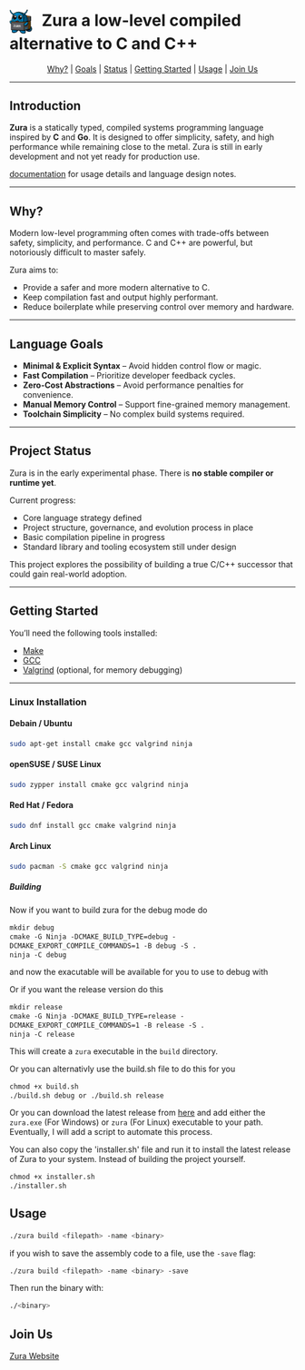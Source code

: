 <h1>
  <img src="assets/zura.png" alt="Zura Logo" width="40" style="vertical-align: middle; margin-right: 10px;">
    Zura a low-level compiled alternative to C and C++
</h1>

<p align="center">
  <a href="#why">Why?</a> |
  <a href="#language-goals">Goals</a> |
  <a href="#Project-Status">Status</a> |
  <a href="#Getting-Started">Getting Started</a> |
  <a href="#usage">Usage</a> |
  <a href="#join-us">Join Us</a>
</p>

---

## Introduction

**Zura** is a statically typed, compiled systems programming language inspired by **C** and **Go**. It is designed to offer simplicity, safety, and high performance while remaining close to the metal. Zura is still in early development and not yet ready for production use.

[documentation](docs/docs.md) for usage details and language design notes.

---

## Why?

Modern low-level programming often comes with trade-offs between safety, simplicity, and performance. C and C++ are powerful, but notoriously difficult to master safely.

Zura aims to:

- Provide a safer and more modern alternative to C.
- Keep compilation fast and output highly performant.
- Reduce boilerplate while preserving control over memory and hardware.

---

## Language Goals

- **Minimal & Explicit Syntax** – Avoid hidden control flow or magic.
- **Fast Compilation** – Prioritize developer feedback cycles.
- **Zero-Cost Abstractions** – Avoid performance penalties for convenience.
- **Manual Memory Control** – Support fine-grained memory management.
- **Toolchain Simplicity** – No complex build systems required.

---

## Project Status

Zura is in the early experimental phase. There is **no stable compiler or runtime yet**.

Current progress:

- Core language strategy defined
- Project structure, governance, and evolution process in place
- Basic compilation pipeline in progress
- Standard library and tooling ecosystem still under design

This project explores the possibility of building a true C/C++ successor that could gain real-world adoption.

---

## Getting Started

You’ll need the following tools installed:

- [Make](https://www.gnu.org/software/make/)
- [GCC](https://gcc.gnu.org/)
- [Valgrind](https://valgrind.org/) (optional, for memory debugging)

---

### Linux Installation

#### Debain / Ubuntu
```sh
sudo apt-get install cmake gcc valgrind ninja
```

#### openSUSE / SUSE Linux
```sh
sudo zypper install cmake gcc valgrind ninja
```

#### Red Hat / Fedora
```sh
sudo dnf install gcc cmake valgrind ninja
```

#### Arch Linux
```sh
sudo pacman -S cmake gcc valgrind ninja
```

##### Building

Now if you want to build zura for the debug mode do

```console
mkdir debug
cmake -G Ninja -DCMAKE_BUILD_TYPE=debug -DCMAKE_EXPORT_COMPILE_COMMANDS=1 -B debug -S .
ninja -C debug
```

and now the exacutable will be available for you to use to debug with

Or if you want the release version do this

```console
mkdir release
cmake -G Ninja -DCMAKE_BUILD_TYPE=release -DCMAKE_EXPORT_COMPILE_COMMANDS=1 -B release -S .
ninja -C release
```

This will create a `zura` executable in the `build` directory.

Or you can alternativly use the build.sh file to do this for you

```console
chmod +x build.sh
./build.sh debug or ./build.sh release
```

Or you can download the latest release from [here](https://github.com/TheDevConnor/Zura-Transpiled/releases/tag/pre-release) and add either the `zura.exe` (For Windows) or `zura` (For Linux) executable to your path.
Eventually, I will add a script to automate this process.

You can also copy the 'installer.sh' file and run it to install the latest release of Zura to your system.
Instead of building the project yourself.

```console
chmod +x installer.sh
./installer.sh
```

## Usage

```sh
./zura build <filepath> -name <binary>
```

if you wish to save the assembly code to a file, use the `-save` flag:

```sh
./zura build <filepath> -name <binary> -save
```

Then run the binary with:

```sh
./<binary>
```

## Join Us

[Zura Website](https://thedevconnor.github.io/Zura-Website/)
